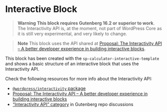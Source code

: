 # Interactive Block

> **Warning**
> **This block requires Gutenberg 16.2 or superior to work**. The Interactivity API is, at the moment, not part of WordPress Core as it is still very experimental, and very likely to change. 

> **Note**
> This block uses the API shared at [Proposal: The Interactivity API – A better developer experience in building interactive blocks](https://make.wordpress.org/core/2023/03/30/proposal-the-interactivity-api-a-better-developer-experience-in-building-interactive-blocks/). 

This block has been created with the `sp-calculator-interactive-template` and shows a basic structure of an interactive block that uses the Interactivity API.

Check the following resources for more info about the Interactivity API:
- [`@wordpress/interactivity` package](https://github.com/WordPress/gutenberg/blob/trunk/packages/interactivity/README.md)
- [Proposal: The Interactivity API – A better developer experience in building interactive blocks](https://make.wordpress.org/core/2023/03/30/proposal-the-interactivity-api-a-better-developer-experience-in-building-interactive-blocks/)
- [“Interactivity API” category](https://github.com/WordPress/gutenberg/discussions/categories/interactivity-api) in Gutenberg repo discussions